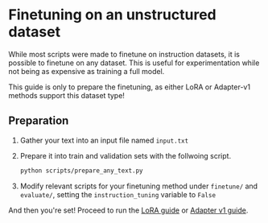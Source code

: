 # Finetuning on an unstructured dataset

While most scripts were made to finetune on instruction datasets, it is possible to finetune on any dataset. This is useful for experimentation while not being as expensive as training a full model.

This guide is only to prepare the finetuning, as either LoRA or Adapter-v1 methods support this dataset type!

## Preparation

1. Gather your text into an input file named `input.txt`
2. Prepare it into train and validation sets with the follwoing script.

    ```bash
    python scripts/prepare_any_text.py
    ```

3. Modify relevant scripts for your finetuning method under `finetune/` and `evaluate/`, setting the `instruction_tuning` variable to `False`

And then you're set! Proceed to run the [LoRA guide](./finetune_lora.md) or [Adapter v1 guide](./finetune_adapter.md).